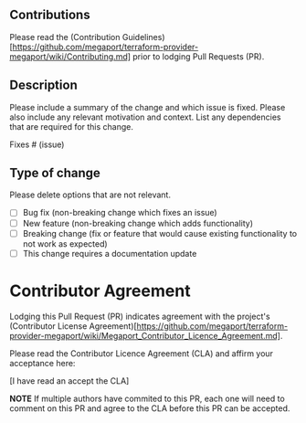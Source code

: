 ## Contributions

Please read the (Contribution Guidelines)[https://github.com/megaport/terraform-provider-megaport/wiki/Contributing.md]
prior to lodging Pull Requests (PR).

## Description

Please include a summary of the change and which issue is fixed. Please also include any relevant motivation and context. 
List any dependencies that are required for this change.

Fixes # (issue)

## Type of change

Please delete options that are not relevant.

- [ ] Bug fix (non-breaking change which fixes an issue)
- [ ] New feature (non-breaking change which adds functionality)
- [ ] Breaking change (fix or feature that would cause existing functionality to not work as expected)
- [ ] This change requires a documentation update

# Contributor Agreement

Lodging this Pull Request (PR) indicates agreement with the project's 
(Contributor License Agreement)[https://github.com/megaport/terraform-provider-megaport/wiki/Megaport_Contributor_Licence_Agreement.md].

Please read the Contributor Licence Agreement (CLA) and affirm your acceptance here:

[I have read an accept the CLA]

**NOTE** If multiple authors have commited to this PR, each one will need to comment on this PR and 
agree to the CLA before this PR can be accepted.
